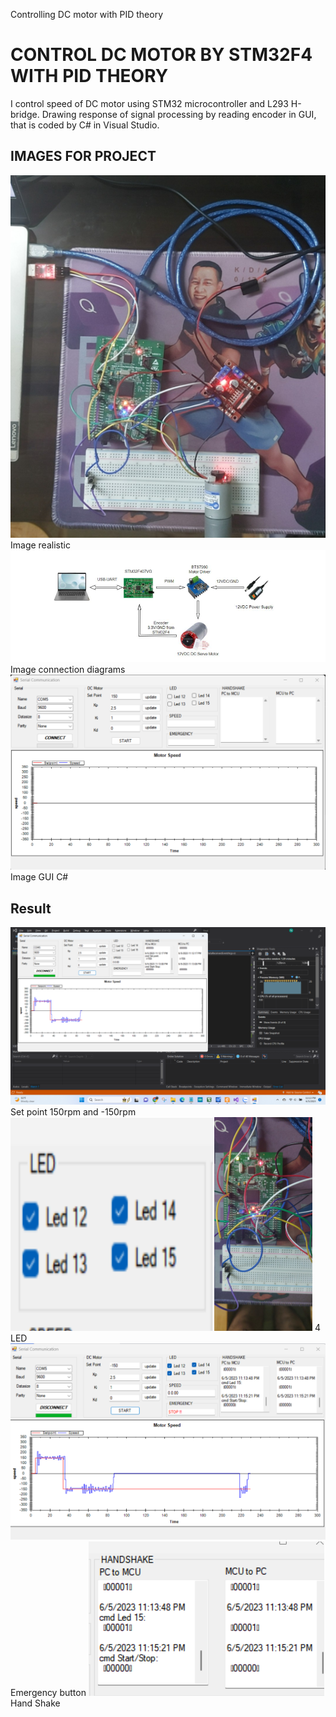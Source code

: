 Controlling DC motor with PID theory
# CONTROL DC MOTOR BY STM32F4 WITH PID THEORY
I control speed of DC motor using STM32 microcontroller and L293 H-bridge.
Drawing response of signal processing by reading encoder in GUI, that is coded by C# in Visual Studio.

## IMAGES FOR PROJECT
 <img src="Picture1.png"/>
Image realistic
 <img src="Picture2.png"/>
Image connection diagrams
 <img src="Picture3.png"/>
Image GUI C#

## Result
 <img src="Respond.png"/>
 Set point 150rpm and -150rpm
 <img src="Led.png"/>
 4 LED
  <img src="Emergency button.png"/>
 Emergency button
 <img src="Handshake.png"/>
 Hand Shake
